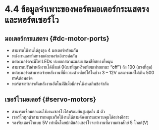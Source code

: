 # 4.4 ข้อมูลจำเพาะของพอร์ตมอเตอร์กระแสตรงและพอร์ตเซอร์โว

## มอเตอร์กระแสตรง {#dc-motor-ports}

* สามารถใช้งานได้สูงสุด 4 มอเตอร์พร้อมกัน
* พลังงานและทิศทางแต่ละพอร์ตอิสระต่อกัน
* แต่ละพอร์ตจะมีไฟ LEDs บ่งบอกสถานะและแสดงสีทิศทางที่หมุน
* สามารถปรับค่าพลังงานได้ตั้งแต่ 0\(เบาที่สุดหรือเทียบเท่าสถานะ “off”\) ถึง 100 \(แรงที่สุด\)
* แต่ละพอร์ตสามารถจ่ายพลังงานที่มีความต่างศักย์ได้ในช่วง 3 – 12V และกระแสไม่เกิน 500 mAต่อพอร์ต
* พอร์ตจะทำการตัดพลังงานอัตโนมัติเมื่อมีการใช้งานเกินข้อจำกัด

## เซอร์โวมอเตอร์ {#servo-motors}

* สามารถเชื่อมต่อและใช้งานเซอร์โวได้พร้อมกันสูงสุดถึง 4 ตัว
* เซอร์โวทุกตัวสามารถหมุนหรือใช้งานได้ตามต้องการและควบคุมได้อย่างอิสระ
* รองรับเซอร์โวแบบ 5V เท่านั้นโดยปกติแล้วเซอร์โวจะทำงานที่ความต่างศักย์ 5 โวลต์\(V\)

